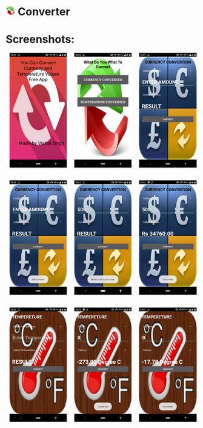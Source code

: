 # <img alt="App image" src="app/src/main/res/drawable/convo.jpg" width="5%"> Converter

 # Screenshots:

<div style="display:flex;">
<img alt="App image" src="Screenshots/img1.png" width="30%" hspace="10">
<img alt="App image" src="Screenshots/img2.png " width="30%" hspace="10">
<img alt="App image" src="Screenshots/img3.png " width="30%" hspace="10">

</div>
<br/>
<br/>
<div style="display:flex;">
<img alt="App image" src="Screenshots/img4.png" width="30%" hspace="10">
<img alt="App image" src="Screenshots/img5.png " width="30%" hspace="10">
<img alt="App image" src="Screenshots/img6.png " width="30%" hspace="10">

</div>
<br/>
<br/>
<div style="display:flex;">
<img alt="App image" src="Screenshots/img7.png" width="30%" hspace="10">
<img alt="App image" src="Screenshots/img8.png " width="30%" hspace="10">
<img alt="App image" src="Screenshots/img9.png " width="30%" hspace="10">

</div>
